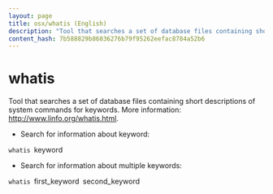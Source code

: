 ```yaml
---
layout: page
title: osx/whatis (English)
description: "Tool that searches a set of database files containing short descriptions of system commands for keywords."
content_hash: 7b588829b86036276b79f95262eefac8784a52b6
---
```

# whatis

Tool that searches a set of database files containing short descriptions of system commands for keywords.
More information: <http://www.linfo.org/whatis.html>.

- Search for information about keyword:

`whatis `<span class="tldr-var badge badge-pill bg-dark-lm bg-white-dm text-white-lm text-dark-dm font-weight-bold">keyword</span>

- Search for information about multiple keywords:

`whatis `<span class="tldr-var badge badge-pill bg-dark-lm bg-white-dm text-white-lm text-dark-dm font-weight-bold">first_keyword</span>` `<span class="tldr-var badge badge-pill bg-dark-lm bg-white-dm text-white-lm text-dark-dm font-weight-bold">second_keyword</span>
